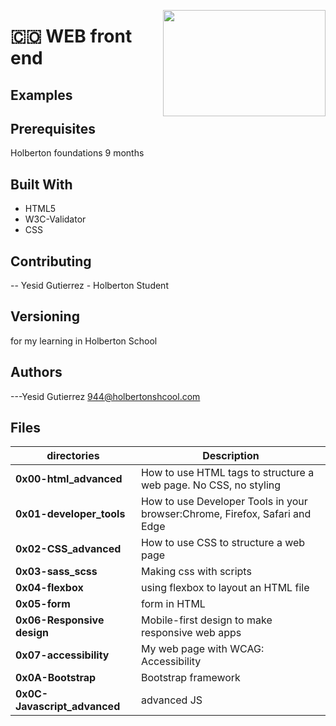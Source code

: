 <p>
<img width="260" height="170" src="https://davidjohncoleman.com/wp-djc/wp-content/uploads/2017/06/HBTN-Borderless-CMYK-Logo-Vertical-Color-Black@1200ppi-300x236.png" align="right" >
</p>





# :colombia: WEB front end                                                              
## Examples
## Prerequisites
Holberton foundations 9 months
## Built With
- HTML5
- W3C-Validator
- CSS
## Contributing
-- Yesid Gutierrez - Holberton Student                                          
## Versioning
for my learning in Holberton School
## Authors
---Yesid Gutierrez  944@holbertonshcool.com                                    
                                                                               
## Files

|             directories               |             Description                  |
|--------------------------------| ---------------------------------------- |
|**0x00-html_advanced**| How to use HTML tags to structure a web page. No CSS, no styling|
|**0x01-developer_tools**| How to use Developer Tools in your browser:Chrome, Firefox, Safari and Edge |
|**0x02-CSS_advanced**| How to use CSS to structure a web page |
|**0x03-sass_scss**| Making css with scripts|
|**0x04-flexbox**| using flexbox to layout an HTML file |
|**0x05-form**|  form in HTML |
|**0x06-Responsive design**| Mobile-first design to make responsive web apps  |
|**0x07-accessibility**| My web page with WCAG: Accessibility  |
|**0x0A-Bootstrap**| Bootstrap framework |
|**0x0C-Javascript_advanced**| advanced JS |
